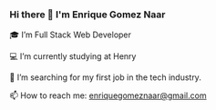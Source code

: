 ### Hi there 👋 I'm Enrique Gomez Naar


🎓 I’m Full Stack Web Developer

💻 I’m currently studying at Henry

🔭 I’m searching for my first job in the tech industry.

📫 How to reach me: enriquegomeznaar@gmail.com

